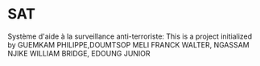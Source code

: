 # SAT
Système d'aide à la surveillance anti-terroriste:
This is a project initialized by GUEMKAM PHILIPPE,DOUMTSOP MELI FRANCK WALTER, NGASSAM NJIKE WILLIAM BRIDGE, EDOUNG JUNIOR
